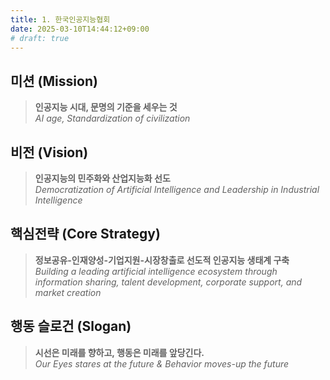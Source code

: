 ```yaml
---
title: 1. 한국인공지능협회
date: 2025-03-10T14:44:12+09:00
# draft: true
---
```



## 미션 (Mission)
> **인공지능 시대, 문명의 기준을 세우는 것**  
> *AI age, Standardization of civilization*

## 비전 (Vision)
> **인공지능의 민주화와 산업지능화 선도**  
> *Democratization of Artificial Intelligence and Leadership in Industrial Intelligence*

## 핵심전략 (Core Strategy)
> **정보공유-인재양성-기업지원-시장창출로 선도적 인공지능 생태계 구축**  
> *Building a leading artificial intelligence ecosystem through information sharing, talent development, corporate support, and market creation*

## 행동 슬로건 (Slogan)
> **시선은 미래를 향하고, 행동은 미래를 앞당긴다.**  
> *Our Eyes stares at the future & Behavior moves-up the future*